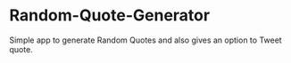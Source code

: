 # Random-Quote-Generator
Simple app to generate Random Quotes and also gives an option to Tweet quote.
